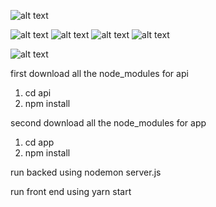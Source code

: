 ![alt text](https://i.ibb.co/J791SHY/Screenshot-from-2022-01-07-17-48-49.png)

![alt text](https://i.ibb.co/KNhP7MF/Screenshot-from-2022-01-07-17-48-53.png)
![alt text](https://i.ibb.co/F0S5pQt/Screenshot-from-2022-01-07-17-49-14.png)
![alt text](https://i.ibb.co/DwfgNgK/Screenshot-from-2022-01-07-17-49-23.png)
![alt text](https://i.ibb.co/f1jPdQQ/Screenshot-from-2022-01-07-17-51-25.png)

![alt text](https://i.ibb.co/JvfQxHC/terminal.png)







first download all the node_modules for api
1. cd api 
2. npm install

second download all the node_modules for app
1. cd app
2. npm install

run backed using
nodemon server.js



run front end using
yarn start

